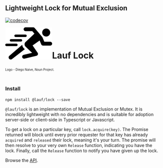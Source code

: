 ## Lightweight Lock for Mutual Exclusion

[![codecov](https://codecov.io/gh/cefn/lauf/branch/main/graph/badge.svg?token=H4O0Wmvho5&flag=lock)](https://codecov.io/gh/cefn/lauf)

<img src="https://github.com/cefn/lauf/raw/main/vector/logo.png" alt="Logo - Image of Runner" align="left"><br></br>

# Lauf Lock

<sub><sup>Logo - Diego Naive, Noun Project.</sup></sub>
<br></br>

### Install

```
npm install @lauf/lock --save
```

`@lauf/lock` is an implementation of Mutual Exclusion or Mutex. It is incredibly lightweight with no dependencies and is suitable for adoption server-side or client-side in Typescript or Javascript.

To get a lock on a particular key, call `lock.acquire(key)`. The Promise returned will block until every prior requester for that key has already `acquired` and `released` their lock, meaning it's your turn. The promise will then resolve to your very own `Release` function, indicating you have the lock. Finally, call the `Release` function to notify you have given up the lock.

Browse the [API](https://cefn.com/lauf/api/modules/_lauf_lock.html).
